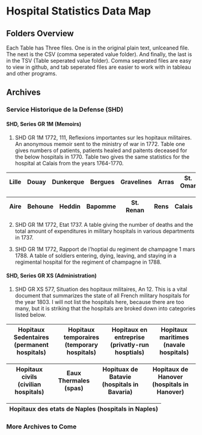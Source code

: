 # Hospital Statistics Data Map 

## Folders Overview
Each Table has Three files. One is in the original plain text, unlceaned file. The next is the CSV (comma seperated value folder). And finally, the last is in the TSV (Table seperated value folder). Comma seperated files are easy to view in github, and tab seperated files are easier to work with in tableau and other programs.

## Archives 

### Service Historique de la Defense (SHD)

#### SHD, Series GR 1M (Memoirs) 
1. SHD GR 1M 1772, 111, Reflexions importantes sur les hopitaux militaires. An anonymous memoir sent to the ministry of war in 1772. Table one gives numbers of patients, patients healed and paitents deceased for the below hospitals in 1770. Table two gives the same statistics for the hospital at Calais from the years 1764-1770.  

Lille|Douay|Dunkerque|Bergues|Gravelines|Arras|St. Omar|
-----|-----|---------|-------|----------|-----|--------|

Aire|Behoune|Heddin|Bapomme|St. Renan|Rens|Calais|
----|-------|------|-------|---------|----|------|

2. SHD GR 1M 1772, Etat 1737. A table giving the number of deaths and the total amount of expenditures in military hospitals in various departments in 1737. 

3. SHD GR 1M 1772, Rapport de l'hoptial du regiment de champagne 1 mars 1788. A table of soldiers entering, dying, leaving, and staying in a regimental hospital for the regiment of champagne in 1788. 

#### SHD, Series GR XS (Administration)
1. SHD GR XS 577, Situation des hopitaux militaires, An 12. This is a vital document that summarizes the state of all French military hospitals for the year 1803. I will not list the hospitals here, because there are too many, but it is striking that the hospitals are broked down into categories listed below. 

Hopitaux Sedentaires (permanent hospitals)|Hopitaux temporaires (temporary hospitals)|Hopitaux en entreprise (privatly-run hosptials)| Hopitaux maritimes (navale hospitals)|
------------------------------------------|------------------------------------------|-----------------------------------------------|--------------------------------------|

Hopitaux civils (civilian hospitals)|Eaux Thermales (spas)|Hopituax de Batavie (hospitals in Bavaria)| Hopitaux de Hanover (hospitals in Hanover)| 
------------------------------------|---------------------|------------------------------------------|-------------------------------------------|

Hopitaux des etats de Naples (hospitals in Naples)|   
--------------------------------------------------|

### More Archives to Come 
